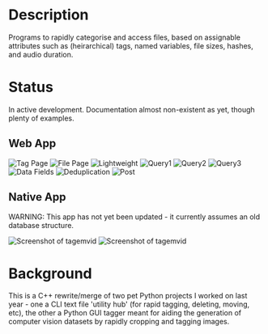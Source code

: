 # Description

Programs to rapidly categorise and access files, based on assignable attributes such as (heirarchical) tags, named variables, file sizes, hashes, and audio duration.

# Status

In active development. Documentation almost non-existent as yet, though plenty of examples.

## Web App

![Tag Page](https://user-images.githubusercontent.com/30552567/85228009-b9383d80-b3d8-11ea-84ae-bffde7c83b24.png)
![File Page](https://user-images.githubusercontent.com/30552567/85212396-2b157600-b34a-11ea-8823-f77fde1e91a0.png)
![Lightweight](https://user-images.githubusercontent.com/30552567/85212398-2bae0c80-b34a-11ea-8d46-fe9d2aa3bf96.png)
![Query1](https://user-images.githubusercontent.com/30552567/85212569-04f0d580-b34c-11ea-968d-78a63d2cdc11.png)
![Query2](https://user-images.githubusercontent.com/30552567/85212400-2c46a300-b34a-11ea-8ca9-021054e75ae5.png)
![Query3](https://user-images.githubusercontent.com/30552567/86843555-a000e380-c09e-11ea-9a0d-5a5e4ae38261.png)
![Data Fields](https://user-images.githubusercontent.com/30552567/86855086-93d25180-c0b1-11ea-9c80-bb6094479905.png)
![Deduplication](https://user-images.githubusercontent.com/30552567/85212395-2a7cdf80-b34a-11ea-8a1f-4e6e05a19c0f.png)
![Post](https://user-images.githubusercontent.com/30552567/85212518-86943380-b34b-11ea-9cce-465968d32963.png)

## Native App

WARNING: This app has not yet been updated - it currently assumes an old database structure.

![Screenshot of tagemvid](https://i.imgur.com/OmgWJmk.png)
![Screenshot of tagemvid](https://i.imgur.com/rk7wynk.png)

# Background

This is a C++ rewrite/merge of two pet Python projects I worked on last year - one a CLI text file 'utility hub' (for rapid tagging, deleting, moving, etc), the other a Python GUI tagger meant for aiding the generation of computer vision datasets by rapidly cropping and tagging images.
